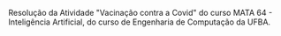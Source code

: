 Resolução da Atividade "Vacinação contra a Covid" do curso MATA 64 - Inteligência Artificial, do curso de Engenharia de Computação da UFBA.
